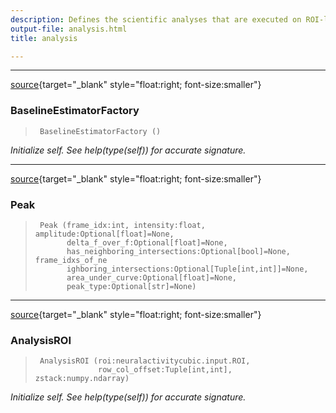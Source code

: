 ```yaml
---
description: Defines the scientific analyses that are executed on ROI-level.
output-file: analysis.html
title: analysis

---
```




<!-- WARNING: THIS FILE WAS AUTOGENERATED! DO NOT EDIT! -->

---

[source](https://github.com/ddoll/NeuralActivityCubic/blob/main/neuralactivitycubic/analysis.py#L24){target="_blank" style="float:right; font-size:smaller"}

### BaselineEstimatorFactory

>      BaselineEstimatorFactory ()

*Initialize self.  See help(type(self)) for accurate signature.*


---

[source](https://github.com/ddoll/NeuralActivityCubic/blob/main/neuralactivitycubic/analysis.py#L40){target="_blank" style="float:right; font-size:smaller"}

### Peak

>      Peak (frame_idx:int, intensity:float, amplitude:Optional[float]=None,
>            delta_f_over_f:Optional[float]=None,
>            has_neighboring_intersections:Optional[bool]=None, frame_idxs_of_ne
>            ighboring_intersections:Optional[Tuple[int,int]]=None,
>            area_under_curve:Optional[float]=None,
>            peak_type:Optional[str]=None)


---

[source](https://github.com/ddoll/NeuralActivityCubic/blob/main/neuralactivitycubic/analysis.py#L52){target="_blank" style="float:right; font-size:smaller"}

### AnalysisROI

>      AnalysisROI (roi:neuralactivitycubic.input.ROI,
>                   row_col_offset:Tuple[int,int], zstack:numpy.ndarray)

*Initialize self.  See help(type(self)) for accurate signature.*


